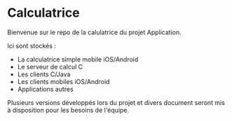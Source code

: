 # Calculatrice

Bienvenue sur le repo de la calulatrice du projet Application.

Ici sont stockés :
- La calculatrice simple mobile iOS/Android
- Le serveur de calcul C
- Les clients C/Java
- Les clients mobiles iOS/Android
- Applications autres

Plusieurs versions développés lors du projet et divers document seront mis à disposition pour les besoins de l'équipe.
